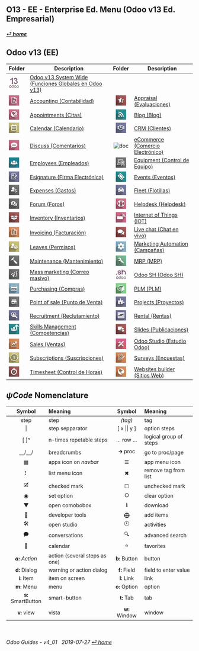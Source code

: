 ## O13 - EE - Enterprise Ed. Menu (Odoo v13 Ed. Empresarial)
#### [_&#x23CE; home_](/README.md)  
  
  
## Odoo v13 (EE)
| Folder | Description | Folder | Description |
| :--- | --- | :---: | --- |
| ![o13](/doc/img/odoo13.jpg) | [Odoo v13 System Wide \(Funciones Globales en Odoo v13\)](/o13/ee/o13/o13-ee-o13-system_wide_guides.md) | | |
| ![acc](/doc/img/account_accountant.jpg) | [Accounting \(Contabilidad\)](/o13/ee/acc/o13-ee-acc-accounting_guides.md) | ![apr](/doc/img/hr_appraisal.jpg) | [Appraisal \(Evaluaciones\)](/o13/ee/apr/o13-ee-apr-appraisal_guides.md) |
| ![apt](/doc/img/appointments.jpg) | [Appointments \(Citas\)](/o13/ee/apt/o13-ee-apt-appointments_guides.md) | ![blg](/doc/img/website_blog.jpg) | [Blog \(Blog\)](/o13/ee/blg/o13-ee-blg-blog_guides.md) |
| ![cal](/doc/img/calendar.jpg) | [Calendar \(Calendario\)](/o13/ee/cal/o13-ee-cal-calendar_guides.md) | ![crm](/doc/img/crm.jpg) | [CRM \(Clientes\)](/o13/ee/crm/o13-ee-crm-crm_guides.md) |
| ![dsc](/doc/img/discuss.jpg) | [Discuss \(Comentarios\)](/o13/ee/dsc/o13-ee-dsc-discuss_guides.md) | ![doc](/doc/img/documents.jpg) | [eCommerce \(Comercio Electrónico\)](/o13/ee/eco/o13-ee-eco-ecommerce_guides.md) |
| ![emp](/doc/img/hr_employees.jpg) | [Employees \(Empleados\)](/o13/ee/emp/o13-ee-emp-employees_guides.md) | ![equ](/doc/img/equipment.jpg) | [Equipment \(Control de Equipo\)](/o13/ee/equ/o13-ee-equ-equipment_guides.md) |
| ![esg](/doc/img/website_sign.jpg) | [Esignature \(Firma Electrónica\)](/o13/ee/esg/o13-ee-esg-esignature_guides.md) | ![eve](/doc/img/event.jpg) | [Events \(Eventos\)](/o13/ee/eve/o13-ee-eve-events_guides.md) |
| ![exp](/doc/img/hr_expense.jpg) | [Expenses \(Gastos\)](/o13/ee/exp/o13-ee-exp-expenses_guides.md) | ![flt](/doc/img/fleet.jpg) | [Fleet \(Flotillas\)](/o13/ee/flt/o13-ee-flt-fleet_guides.md) |
| ![for](/doc/img/website_forum.jpg) | [Forum \(Foros\)](/o13/ee/for/o13-ee-for-forum_guides.md) | ![hdk](/doc/img/helpdesk.jpg) | [Helpdesk \(Helpdesk\)](/o13/ee/hdk/o13-ee-hdk-helpdesk_guides.md) |
| ![inv](/doc/img/stock.jpg) | [Inventory \(Inventarios\)](/o13/ee/inv/o13-ee-inv-inventory_guides.md) | ![iot](/doc/img/iot.jpg) | [Internet of Things \(IOT\)](/o13/ee/iot/o13-ee-iot-internet_of_things_guides.md) |
| ![ivc](/doc/img/account_invoicing.jpg) | [Invoicing \(Facturación\)](/o13/ee/ivc/o13-ee-ivc-invoicing_guides.md) | ![lvc](/doc/img/im_livechat.jpg) | [Live chat \(Chat en vivo\)](/o13/ee/lch/o13-ee-lch-live_chat_guides.md) |
| ![lvs](/doc/img/leaves.jpg) | [Leaves \(Permisos\)](/o13/ee/lvs/o13-ee-lvs-leaves_guides.md) | ![mka](/doc/img/marketing_automation.jpg) | [Marketing Automation \(Campañas\)](/o13/ee/mka/o13-ee-mka-marketing_automation_guides.md) |
| ![mnt](/doc/img/maintenance.jpg) | [Maintenance \(Mantenimiento\)](/o13/ee/mnt/o13-ee-mnt-maintenance_guides.md) | ![mrp](/doc/img/mrp.jpg) | [MRP \(MRP\)](/o13/ee/mrp/o13-ee-mrp-mrp_guides.md) |
| ![msm](/doc/img/mass_mailing.jpg) | [Mass marketing \(Correo masivo\)](/o13/ee/msm/o13-ee-msm-mass_marketing_guides.md) | ![osh](/doc/img/odoosh.jpg) | [Odoo SH \(Odoo SH\)](/o13/ee/osh/o13-ee-osh-odoo_sh_guides.md) |
| ![pch](/doc/img/purchase.jpg) | [Purchasing \(Compras\)](/o13/ee/pch/o13-ee-pch-purchasing_guides.md) | ![plm](/doc/img/plm.jpg) | [PLM \(PLM\)](/o13/ee/plm/o13-ee-plm-plm_guides.md) |
| ![pos](/doc/img/point_of_sale.jpg) | [Point of sale \(Punto de Venta\)](/o13/ee/pos/o13-ee-pos-point_of_sale_guides.md) | ![prj](/doc/img/project.jpg) | [Projects \(Proyectos\)](/o13/ee/prj/o13-ee-prj-projects_guides.md) |
| ![rcr](/doc/img/hr_recruitment.jpg) | [Recruitment \(Reclutamiento\)](/o13/ee/rcr/o13-ee-rcr-recruitment_guides.md) | ![rnt](/doc/img/rental.jpg) | [Rental \(Rentas\)](/o13/ee/rnt/o13-ee-rnt-rental_guides.md) |
| ![skm](/doc/img/hr_skills.jpg) | [Skills Management \(Competencias\)](/o13/ee/skm/o13-ee-skm-skills_management_guides.md) | ![sli](/doc/img/website_slides.jpg) | [Slides \(Publicaciones\)](/o13/ee/sli/o13-ee-sli-slides_guides.md) |
| ![sls](/doc/img/sale.jpg) | [Sales \(Ventas\)](/o13/ee/sls/o13-ee-sls-sales_guides.md) | ![stu](/doc/img/web_studio.jpg) | [Odoo Studio \(Estudio Odoo\)](/o13/ee/stu/o13-ee-stu-studio_guides.md) |
| ![sub](/doc/img/sale_subscription.jpg) | [Subscriptions \(Suscripciones\)](/o13/ee/sub/o13-ee-sub-subscriptions_guides.md) | ![svy](/doc/img/survey.jpg) | [Surveys \(Encuestas\)](/o13/ee/svy/o13-ee-svy-survey_guides.md) |
| ![tsh](/doc/img/hr_timesheet.jpg) | [Timesheet \(Control de Horas\)](/o13/ee/tsh/o13-ee-tsh-timesheet_guides.md) | ![web](/doc/img/website.jpg) | [Websites builder \(Sitios Web\)](/o13/ee/web/o13-ee-web-websites_builder_guides.md) |
  
  
## _&#x03C8;Code_ Nomenclature

| Symbol | Meaning | Symbol | Meaning | 
| :---: | :--- | :---: | :--- |
| step | step | _(tag)_ | tag |
| \| | step sepparator | \[ x \|\| y \] | option steps |
| \[ \]&#x207F; | n-times repetable steps | &#x2026; row &#x2026; | logical group of steps |
| &#x23BD;/&#x23BD;/ | breadcrumbs | &#x1F872; proc | go to proc/page |
| &#x25A6; | apps icon on _navbar_ | &#x2630; | app menu icon |
| &#x2807; | list menu icon | &#x2716; | remove tag from list |
| &#x1F5F9; | checked mark | &#x2610; | unchecked mark |
| &#x25C9; | set option | &#x2B58; | clear option |
| &#x25BC; | open comobobox | **&#x2B73;** | download |
| &#x1F41E; | developer tools | **&#x2A01;** | add items |
| &#x1F6E0; | open studio | &#x1F557; | activities |
| &#x1F5ED; | conversations | &#x1F50D; | advanced search |
| &#x1F4C5; | calendar | &#x2B50; | favorites |
| _**a:** Action_ | action (several steps as one) | **b:** Button | button |
| **d:** Dialog | warning or action dialog | **f:** Field | field to enter value |
| **i:** Item | item on screen | **l:** Link | link |
| **m:** Menu | menu | **o:** Option | option | 
| **s:** SmartButton | smart-button | **t:** Tab | tab | v:View |
| **v:** view | vista | **w:** Window | window |

<br>  
  
###### Odoo Guides - v4_01 &nbsp; 2019-07-27  [_&#x23CE; home_](/README.md)  
